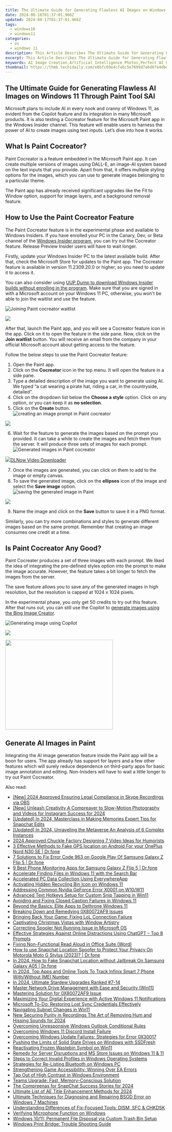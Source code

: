 ```yaml
---
title: The Ultimate Guide for Generating Flawless AI Images on Windows 11 Through Paint Tool SAI
date: 2024-08-16T01:37:01.966Z
updated: 2024-08-17T01:37:01.966Z
tags:
  - windows10
  - windows11
categories:
  - os
  - windows 11
description: This Article Describes The Ultimate Guide for Generating Flawless AI Images on Windows 11 Through Paint Tool SAI
excerpt: This Article Describes The Ultimate Guide for Generating Flawless AI Images on Windows 11 Through Paint Tool SAI
keywords: AI Image Creation,Artificial Intelligence Photos,Perfect AI Graphics,SaI Paint Techniques,Windows 11 Image Tools,Flawless AI Designs,SAI Artwork Guide
thumbnail: https://thmb.techidaily.com/e8bfc69e4cfa6c5e7699d7a6d6fe4dbd7b3f6ecf37286ae295fb39576034b13a.jpg
---
```


## The Ultimate Guide for Generating Flawless AI Images on Windows 11 Through Paint Tool SAI

 Microsoft plans to include AI in every nook and cranny of Windows 11, as evident from the Copilot feature and its integration in many Microsoft products. It is also testing a Cocreator feature for the Microsoft Paint app in the Windows Insider channel. This feature will enable users to harness the power of AI to create images using text inputs. Let’s dive into how it works.

## What Is Paint Cocreator?

 Paint Cocreator is a feature embedded in the Microsoft Paint app. It can create multiple versions of images using DALL-E, an image-AI system based on the text inputs that you provide. Apart from that, it offers multiple styling options for the images, which you can use to generate images belonging to a particular theme.

 The Paint app has already received significant upgrades like the Fit to Window option, support for image layers, and a background removal feature.

## How to Use the Paint Cocreator Feature

 The Paint Cocreator feature is in the experimental phase and available to Windows Insiders. If you have enrolled your PC in the Canary, Dev, or Beta channel of the [Windows Insider program](https://www.makeuseof.com/windows-11-insider-program-join/), you can try out the Cocreator feature. Release Preview Insider users will have to wait longer.

 Firstly, update your Windows Insider PC to the latest available build. After that, check the Microsoft Store for updates to the Paint app. The Cocreator feature is available in version 11.2309.20.0 or higher, so you need to update it to access it.

 You can also consider using [UUP Dump to download Windows Insider builds without enrolling in the program](https://www.makeuseof.com/windows-11-download-insider-iso-without-insider-program/). Make sure that you are signed in with a Microsoft account on your Windows 11 PC, otherwise, you won't be able to join the waitlist and use the feature.

![Joining Paint cocreator waitlist](https://static1.makeuseofimages.com/wordpress/wp-content/uploads/2023/10/joining-paint-cocreator-waitlist.jpg)
<!-- affiliate ads begin -->
<a href="https://shop.copernic.com/order/checkout.php?PRODS=41033095&QTY=1&AFFILIATE=108875&CART=1"><img src="https://secure.2checkout.com/images/merchant/8d30aa96e72440759f74bd2306c1fa3d/Copernic-2023-Affiliate-728x90-Advanced-3YR.png" border="0"></a>
<!-- affiliate ads end -->

 After that, launch the Paint app, and you will see a Cocreator feature icon in the app. Click on it to open the feature in the side pane. Now, click on the **Join waitlist** button. You will receive an email from the company in your official Microsoft account about getting access to the feature.

 Follow the below steps to use the Paint Cocreator feature:

1. Open the Paint app.
2. Click on the **Cocreator** icon in the top menu. It will open the feature in a side pane.
3. Type a detailed description of the image you want to generate using AI. We typed “a cat wearing a pirate hat, riding a car, in the countryside, detailed”.
4. Click on the dropdown list below the **Choose a style** option. Click on any option, or you can keep it as **no selection**.
5. Click on the **Create** button.  
![creating an image prompt in Paint cocreator](https://static1.makeuseofimages.com/wordpress/wp-content/uploads/2023/10/creating-an-image-prompt-in-paint-cocreator.jpg)
<!-- affiliate ads begin -->
<a href="https://shop.incomedia.eu/order/checkout.php?PRODS=14095146&QTY=1&AFFILIATE=108875&CART=1"><img src="https://secure.2checkout.com/images/merchant/8b6cc3ee5ec407721ce3bf5ff4c0f56b/PRO_BUY_728x90-EN.jpg" border="0"></a>
<!-- affiliate ads end -->
6. Wait for the feature to generate the images based on the prompt you provided. It can take a while to create the images and fetch them from the server. It will produce three sets of images for each prompt.  
![Generated images in Paint cocreator](https://static1.makeuseofimages.com/wordpress/wp-content/uploads/2023/10/generated-images-in-paint-cocreator.jpg)
<!-- affiliate ads begin -->
<a href="https://secure.2checkout.com/order/checkout.php?PRODS=4712430&QTY=1&AFFILIATE=108875&CART=1"><img src="https://secure.avangate.com/images/merchant/c404a5adbf90e09631678b13b05d9d7a/products/dlnow_256.png" border="0">DLNow Video Downloader</a>
<!-- affiliate ads end -->
7. Once the images are generated, you can click on them to add to the image or empty canvas.
8. To save the generated image, click on the **ellipses** icon of the image and select the **Save image** option.  
![saving the generated image in Paint](https://static1.makeuseofimages.com/wordpress/wp-content/uploads/2023/10/saving-the-generated-image-in-paint.jpg)
<!-- affiliate ads begin -->
<a href="https://store.iobit.com/order/checkout.php?PRODS=4596923&QTY=1&AFFILIATE=108875&CART=1"><img src="https://secure.avangate.com/images/merchant/184260348236f9554fe9375772ff966e/ascscan_468X60.png" border="0"></a>
<!-- affiliate ads end -->
9. Name the image and click on the **Save** button to save it in a PNG format.

 Similarly, you can try more combinations and styles to generate different images based on the same prompt. Remember that creating an image consumes one credit at a time.

## Is Paint Cocreator Any Good?

 Paint Cocreater produces a set of three images with each prompt. We liked the idea of integrating the pre-defined styles option into the prompt to make the image accurate. However, the feature takes a bit longer to fetch the images from the server.

 The save feature allows you to save any of the generated images in high resolution, but the resolution is capped at 1024 x 1024 pixels.

 In the experimental phase, you only get 50 credits to try out this feature. After that runs out, you can still use the Copilot to [generate images using the Bing Image Creator](https://www.makeuseof.com/how-use-bing-image-creator-free/).

![Generating image using Copilot](https://static1.makeuseofimages.com/wordpress/wp-content/uploads/2023/10/generating-image-using-copilot.jpg)
<!-- affiliate ads begin -->
<a href="https://secure.2checkout.com/order/checkout.php?PRODS=4620780&QTY=1&AFFILIATE=108875&CART=1"><img src="https://secure.avangate.com/images/merchant/07dd4d5a72f5740ef0f035f201951476/728__90banner.jpg" border="0"></a>
<!-- affiliate ads end -->

<!-- affiliate ads begin -->
<a href="https://getlyla.pxf.io/c/5597632/1455723/15391" target="_top" id="1455723"><img src="//a.impactradius-go.com/display-ad/15391-1455723" border="0" alt="" width="336" height="280"/></a><img height="0" width="0" src="https://imp.pxf.io/i/5597632/1455723/15391" style="position:absolute;visibility:hidden;" border="0" />
<!-- affiliate ads end -->
## Generate AI Images in Paint

 Integrating the AI image generation feature inside the Paint app will be a boon for users. The app already has support for layers and a few other features which will surely reduce dependence on third-party apps for basic image annotation and editing. Non-Inisders will have to wait a little longer to try out Paint Cocreator.



<ins class="adsbygoogle"
      style="display:block"
      data-ad-client="ca-pub-7571918770474297"
      data-ad-slot="8358498916"
      data-ad-format="auto"
      data-full-width-responsive="true"></ins>


<span class="atpl-alsoreadstyle">Also read:</span>
<div><ul>
<li><a href="https://digital-screen-recording.techidaily.com/new-2024-approved-ensuring-legal-compliance-in-skype-recordings-via-obs/"><u>[New] 2024 Approved  Ensuring Legal Compliance in Skype Recordings via OBS</u></a></li>
<li><a href="https://instagram-videos.techidaily.com/new-unleash-creativity-a-compreayer-to-slow-motion-photography-and-videos-for-instagram-success-for-2024/"><u>[New] Unleash Creativity  A Compreayer to Slow-Motion Photography and Videos for Instagram Success for 2024</u></a></li>
<li><a href="https://snapchat-videos.techidaily.com/updated-in-2024-masterclass-in-making-memories-expert-tips-for-snapchat-edits/"><u>[Updated] In 2024, Masterclass in Making Memories  Expert Tips for Snapchat Edits</u></a></li>
<li><a href="https://vp-tips.techidaily.com/updated-in-2024-unraveling-the-metaverse-an-analysis-of-6-complex-instances/"><u>[Updated] In 2024, Unraveling the Metaverse  An Analysis of 6 Complex Instances</u></a></li>
<li><a href="https://youtube-webster.techidaily.com/approved-chuckle-factory-designing-7-video-ideas-for-humorists/"><u>2024 Approved  Chuckle Factory  Designing 7 Video Ideas for Humorists</u></a></li>
<li><a href="https://android-location.techidaily.com/3-effective-methods-to-fake-gps-location-on-android-for-your-oneplus-nord-n30-se-drfone-by-drfone-virtual/"><u>3 Effective Methods to Fake GPS location on Android For your OnePlus Nord N30 SE | Dr.fone</u></a></li>
<li><a href="https://howto.techidaily.com/7-solutions-to-fix-error-code-963-on-google-play-of-samsung-galaxy-z-flip-5-drfone-by-drfone-fix-android-problems-fix-android-problems/"><u>7 Solutions to Fix Error Code 963 on Google Play Of Samsung Galaxy Z Flip 5 | Dr.fone</u></a></li>
<li><a href="https://android-location-track.techidaily.com/9-best-phone-monitoring-apps-for-samsung-galaxy-z-flip-5-drfone-by-drfone-virtual-android/"><u>9 Best Phone Monitoring Apps for Samsung Galaxy Z Flip 5 | Dr.fone</u></a></li>
<li><a href="https://win11-tips.techidaily.com/accelerate-finding-files-in-windows-11-with-the-search-bar/"><u>Accelerate Finding Files in Windows 11 with the Search Bar</u></a></li>
<li><a href="https://win11-tips.techidaily.com/accelerated-pc-data-collection-using-everywhereapp/"><u>Accelerated PC Data Collection Using EverywhereApp</u></a></li>
<li><a href="https://win11-tips.techidaily.com/activating-hidden-recycling-bin-icon-on-windows-11/"><u>Activating Hidden Recycling Bin Icon on Windows 11</u></a></li>
<li><a href="https://win11-tips.techidaily.com/addressing-common-nvidia-geforce-error-x0001-on-w10w11/"><u>Addressing Common Nvidia GeForce Error X0001 on W10/W11</u></a></li>
<li><a href="https://win11-tips.techidaily.com/advanced-text-hotkeys-setup-for-custom-snip-tapping-in-win11/"><u>Advanced Text Hotkeys Setup for Custom Snip Tapping in Win11</u></a></li>
<li><a href="https://win11-tips.techidaily.com/avoiding-and-fixing-closed-caption-failures-in-windows-11/"><u>Avoiding and Fixing Closed Caption Failures in Windows 11</u></a></li>
<li><a href="https://win11-tips.techidaily.com/beyond-the-basics-elite-apps-to-dethrone-windows-11/"><u>Beyond the Basics: Elite Apps to Dethrone Windows 11</u></a></li>
<li><a href="https://win11-tips.techidaily.com/breaking-down-and-remedying-0x80072af9-issues/"><u>Breaking Down and Remedying 0X80072AF9 Issues</u></a></li>
<li><a href="https://win11-tips.techidaily.com/bringing-back-your-game-fixing-lol-connection-failure/"><u>Bringing Back Your Game: Fixing LoL Connection Failure</u></a></li>
<li><a href="https://win11-tips.techidaily.com/captivating-christmas-vistas-with-window-artistry/"><u>Captivating Christmas Vistas with Window Artistry</u></a></li>
<li><a href="https://win11-tips.techidaily.com/correcting-spooler-not-running-issue-in-microsoft-os/"><u>Correcting Spooler Not Running Issue in Microsoft OS</u></a></li>
<li><a href="https://tech-revival.techidaily.com/effective-strategies-against-online-distractions-using-chatgpt-top-8-prompts/"><u>Effective Strategies Against Online Distractions Using ChatGPT – Top 8 Prompts</u></a></li>
<li><a href="https://win11-tips.techidaily.com/fixing-non-functional-read-aloud-in-office-suite-word/"><u>Fixing Non-Functional Read Aloud in Office Suite (Word)</u></a></li>
<li><a href="https://fix-guide.techidaily.com/how-to-use-snapchat-location-spoofer-to-protect-your-privacy-on-motorola-moto-g-stylus-2023-drfone-by-drfone-virtual-android/"><u>How to use Snapchat Location Spoofer to Protect Your Privacy On Motorola Moto G Stylus (2023)? | Dr.fone</u></a></li>
<li><a href="https://location-social.techidaily.com/in-2024-how-to-fake-snapchat-location-without-jailbreak-on-samsung-galaxy-a05-drfone-by-drfone-virtual-android/"><u>In 2024, How to Fake Snapchat Location without Jailbreak On Samsung Galaxy A05 | Dr.fone</u></a></li>
<li><a href="https://unlock-android.techidaily.com/in-2024-top-apps-and-online-tools-to-track-infinix-smart-7-phone-withwithout-imei-number-by-drfone-android/"><u>In 2024, Top Apps and Online Tools To Track Infinix Smart 7 Phone With/Without IMEI Number</u></a></li>
<li><a href="https://visual-screen-recording.techidaily.com/in-2024-ultimate-stardew-upgrades-ranked-7-14/"><u>In 2024, Ultimate Stardew Upgrades  Ranked #7-14</u></a></li>
<li><a href="https://win11-tips.techidaily.com/master-network-drive-management-with-ease-and-security-win11/"><u>Master Network Drive Management with Ease and Security (Win11)</u></a></li>
<li><a href="https://win11-tips.techidaily.com/mastering-solution-for-0x80072af9-issue/"><u>Mastering Solution for 0X80072AF9 Issue</u></a></li>
<li><a href="https://win11-tips.techidaily.com/maximizing-your-digital-experience-with-active-windows-11-notifications/"><u>Maximizing Your Digital Experience with Active Windows 11 Notifications</u></a></li>
<li><a href="https://win11-tips.techidaily.com/microsoft-to-do-restoring-lost-sync-credentials-effectively/"><u>Microsoft To-Do: Restoring Lost Sync Credentials Effectively</u></a></li>
<li><a href="https://win11-tips.techidaily.com/navigating-subnet-changes-in-win11/"><u>Navigating Subnet Changes in Win11</u></a></li>
<li><a href="https://voice-adjusting.techidaily.com/new-securing-purity-in-recordings-the-art-of-removing-hum-and-hissing-sounds-for-2024/"><u>New Securing Purity in Recordings The Art of Removing Hum and Hissing Sounds for 2024</u></a></li>
<li><a href="https://win11-tips.techidaily.com/overcoming-unresponsive-windows-outlook-conditional-rules/"><u>Overcoming Unresponsive Windows Outlook Conditional Rules</u></a></li>
<li><a href="https://win11-tips.techidaily.com/overcoming-windows-11-discord-install-failure/"><u>Overcoming Windows 11 Discord Install Failure</u></a></li>
<li><a href="https://win11-tips.techidaily.com/overcoming-windows-update-failures-strategies-for-error-0x30017/"><u>Overcoming Windows Update Failures: Strategies for Error 0X30017</u></a></li>
<li><a href="https://win11-tips.techidaily.com/pushing-the-limits-of-solid-state-drives-on-windows-with-ssdfresh/"><u>Pushing the Limits of Solid State Drives on Windows with SSDFresh</u></a></li>
<li><a href="https://win11-tips.techidaily.com/reactivating-frozen-wastebin-symbol-on-win11/"><u>Reactivating Frozen Wastebin Symbol on Win11</u></a></li>
<li><a href="https://win11-tips.techidaily.com/remedy-for-server-disruptions-and-ms-store-issues-on-windows-11-and-11/"><u>Remedy for Server Disruptions and MS Store Issues on Windows 11 & 11</u></a></li>
<li><a href="https://win11-tips.techidaily.com/steps-to-correct-invalid-profiles-in-windows-operating-systems/"><u>Steps to Correct Invalid Profiles in Windows Operating Systems</u></a></li>
<li><a href="https://win11-tips.techidaily.com/strategies-for-re-listing-bluetooth-on-windows-pc/"><u>Strategies for Re-Listing Bluetooth on Windows PC</u></a></li>
<li><a href="https://win11-tips.techidaily.com/strengthening-game-accessibility-winning-over-ea-errors/"><u>Strengthening Game Accessibility: Winning Over EA Errors</u></a></li>
<li><a href="https://win11-tips.techidaily.com/tap-out-of-high-contrast-in-windows-environment/"><u>Tap Out of High Contrast in Windows Environment</u></a></li>
<li><a href="https://win11-tips.techidaily.com/teams-upgrade-fast-memory-conscious-solution/"><u>Teams Upgrade: Fast, Memory-Conscious Solution</u></a></li>
<li><a href="https://snapchat-videos.techidaily.com/the-compreenas-for-snapchat-success-stories-for-2024/"><u>The Compreenas for SnapChat Success Stories for 2024</u></a></li>
<li><a href="https://some-skills.techidaily.com/ultimate-list-of-ae-title-enhancement-methods-for-2024/"><u>Ultimate List of AE Title Enhancement Methods for 2024</u></a></li>
<li><a href="https://blue-screen-error.techidaily.com/ultimate-techniques-for-diagnosing-and-repairing-bsod-error-on-windows-7-machines/"><u>Ultimate Techniques for Diagnosing and Repairing BSOD Error on Windows 7 Machines</u></a></li>
<li><a href="https://windows11.techidaily.com/understanding-differences-of-fix-focused-tools-dism-sfc-and-chkdsk/"><u>Understanding Differences of Fix-Focused Tools: DISM, SFC & CHKDSK</u></a></li>
<li><a href="https://win11-tips.techidaily.com/verifying-microphone-function-on-windows/"><u>Verifying Microphone Function on Windows</u></a></li>
<li><a href="https://win11-tips.techidaily.com/windows-1011-permanent-file-disposal-via-custom-trash-bin-setup/"><u>Windows 10/11: Permanent File Disposal via Custom Trash Bin Setup</u></a></li>
<li><a href="https://win11-tips.techidaily.com/windows-print-bridge-trouble-shooting-guide/"><u>Windows Print Bridge: Trouble Shooting Guide</u></a></li>
</ul></div>
